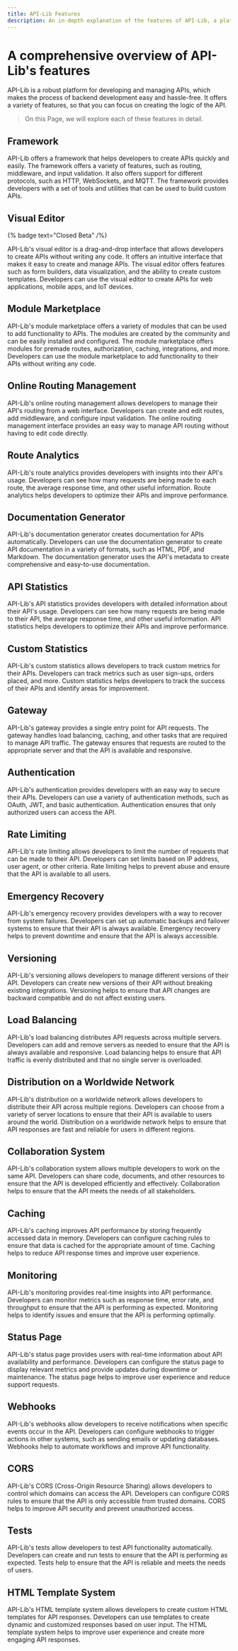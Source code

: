```yaml
---
title: API-Lib Features
description: An in-depth explanation of the features of API-Lib, a platform that simplifies backend development by handling security-related tasks, management, and more
---
```


# A comprehensive overview of API-Lib's features

API-Lib is a robust platform for developing and managing APIs, which makes the process of backend development easy and hassle-free. It offers a variety of features, so that you can focus on creating the logic of the API.

> On this Page, we will explore each of these features in detail.

## Framework

API-Lib offers a framework that helps developers to create APIs quickly and easily. The framework offers a variety of features, such as routing, middleware, and input validation. It also offers support for different protocols, such as HTTP, WebSockets, and MQTT. The framework provides developers with a set of tools and utilities that can be used to build custom APIs.

## Visual Editor 

{% badge text="Closed Beta" /%}

API-Lib's visual editor is a drag-and-drop interface that allows developers to create APIs without writing any code. It offers an intuitive interface that makes it easy to create and manage APIs. The visual editor offers features such as form builders, data visualization, and the ability to create custom templates. Developers can use the visual editor to create APIs for web applications, mobile apps, and IoT devices.

## Module Marketplace

API-Lib's module marketplace offers a variety of modules that can be used to add functionality to APIs. The modules are created by the community and can be easily installed and configured. The module marketplace offers modules for premade routes, authorization, caching, integrations, and more. Developers can use the module marketplace to add functionality to their APIs without writing any code.

## Online Routing Management

API-Lib's online routing management allows developers to manage their API's routing from a web interface. Developers can create and edit routes, add middleware, and configure input validation. The online routing management interface provides an easy way to manage API routing without having to edit code directly.

## Route Analytics

API-Lib's route analytics provides developers with insights into their API's usage. Developers can see how many requests are being made to each route, the average response time, and other useful information. Route analytics helps developers to optimize their APIs and improve performance.

## Documentation Generator

API-Lib's documentation generator creates documentation for APIs automatically. Developers can use the documentation generator to create API documentation in a variety of formats, such as HTML, PDF, and Markdown. The documentation generator uses the API's metadata to create comprehensive and easy-to-use documentation.

## API Statistics

API-Lib's API statistics provides developers with detailed information about their API's usage. Developers can see how many requests are being made to their API, the average response time, and other useful information. API statistics helps developers to optimize their APIs and improve performance.

## Custom Statistics

API-Lib's custom statistics allows developers to track custom metrics for their APIs. Developers can track metrics such as user sign-ups, orders placed, and more. Custom statistics helps developers to track the success of their APIs and identify areas for improvement.

## Gateway

API-Lib's gateway provides a single entry point for API requests. The gateway handles load balancing, caching, and other tasks that are required to manage API traffic. The gateway ensures that requests are routed to the appropriate server and that the API is available and responsive.

## Authentication

API-Lib's authentication provides developers with an easy way to secure their APIs. Developers can use a variety of authentication methods, such as OAuth, JWT, and basic authentication. Authentication ensures that only authorized users can access the API.

## Rate Limiting

API-Lib's rate limiting allows developers to limit the number of requests that can be made to their API. Developers can set limits based on IP address, user agent, or other criteria. Rate limiting helps to prevent abuse and ensure that the API is available to all users.

## Emergency Recovery

API-Lib's emergency recovery provides developers with a way to recover from system failures. Developers can set up automatic backups and failover systems to ensure that their API is always available. Emergency recovery helps to prevent downtime and ensure that the API is always accessible.

## Versioning

API-Lib's versioning allows developers to manage different versions of their API. Developers can create new versions of their API without breaking existing integrations. Versioning helps to ensure that API changes are backward compatible and do not affect existing users.

## Load Balancing

API-Lib's load balancing distributes API requests across multiple servers. Developers can add and remove servers as needed to ensure that the API is always available and responsive. Load balancing helps to ensure that API traffic is evenly distributed and that no single server is overloaded.

## Distribution on a Worldwide Network

API-Lib's distribution on a worldwide network allows developers to distribute their API across multiple regions. Developers can choose from a variety of server locations to ensure that their API is available to users around the world. Distribution on a worldwide network helps to ensure that API responses are fast and reliable for users in different regions.

## Collaboration System

API-Lib's collaboration system allows multiple developers to work on the same API. Developers can share code, documents, and other resources to ensure that the API is developed efficiently and effectively. Collaboration helps to ensure that the API meets the needs of all stakeholders.

## Caching

API-Lib's caching improves API performance by storing frequently accessed data in memory. Developers can configure caching rules to ensure that data is cached for the appropriate amount of time. Caching helps to reduce API response times and improve user experience.

## Monitoring

API-Lib's monitoring provides real-time insights into API performance. Developers can monitor metrics such as response time, error rate, and throughput to ensure that the API is performing as expected. Monitoring helps to identify issues and ensure that the API is performing optimally.

## Status Page

API-Lib's status page provides users with real-time information about API availability and performance. Developers can configure the status page to display relevant metrics and provide updates during downtime or maintenance. The status page helps to improve user experience and reduce support requests.

## Webhooks

API-Lib's webhooks allow developers to receive notifications when specific events occur in the API. Developers can configure webhooks to trigger actions in other systems, such as sending emails or updating databases. Webhooks help to automate workflows and improve API functionality.

## CORS

API-Lib's CORS (Cross-Origin Resource Sharing) allows developers to control which domains can access the API. Developers can configure CORS rules to ensure that the API is only accessible from trusted domains. CORS helps to improve API security and prevent unauthorized access.

## Tests

API-Lib's tests allow developers to test API functionality automatically. Developers can create and run tests to ensure that the API is performing as expected. Tests help to ensure that the API is reliable and meets the needs of users.

## HTML Template System

API-Lib's HTML template system allows developers to create custom HTML templates for API responses. Developers can use templates to create dynamic and customized responses based on user input. The HTML template system helps to improve user experience and create more engaging API responses.

